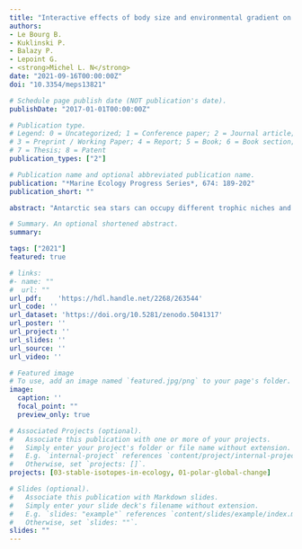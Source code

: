 ```yaml
---
title: "Interactive effects of body size and environmental gradient on the trophic ecology of sea stars in an Antarctic fjord"
authors:
- Le Bourg B.
- Kuklinski P.
- Balazy P.
- Lepoint G.
- <strong>Michel L. N</strong>
date: "2021-09-16T00:00:00Z"
doi: "10.3354/meps13821"

# Schedule page publish date (NOT publication's date).
publishDate: "2017-01-01T00:00:00Z"

# Publication type.
# Legend: 0 = Uncategorized; 1 = Conference paper; 2 = Journal article;
# 3 = Preprint / Working Paper; 4 = Report; 5 = Book; 6 = Book section;
# 7 = Thesis; 8 = Patent
publication_types: ["2"]

# Publication name and optional abbreviated publication name.
publication: "*Marine Ecology Progress Series*, 674: 189-202"
publication_short: ""

abstract: "Antarctic sea stars can occupy different trophic niches and display different trophic levels, but, while the impacts of their body size and environmental features on their trophic niches are potentially important, they are presently understudied. Here we assessed the trophic ecology in relation to the size and habitat of sea stars in a fjord on King George Island (South Shetland Islands) using stable isotope values of carbon (δ13C), nitrogen (δ15N), and sulphur (δ34S). The disc radius influenced δ13C and δ15N values, whereas more limited changes in δ13C or δ34S values were related to arm length. Specifically, δ13C and δ15N values were linked to disc radius in generalist species (Diplasterias brandti and Odontaster validus), which could indicate ontogenetic diet shifts, while this relationship occurred less frequently in more specialised species (Bathybiaster loripes, Notasterias bongraini, and Perknaster sladeni). O. validus had a smaller isotopic niche size in the inner than the outer fjord. The niche overlap between D. brandti and O. validus was low in the inner fjord. Low resource availability within the fjord, linked to higher turbidity, could induce trophic niche constriction and interspecific resource segregation. This could represent a mechanism for competition avoidance in a resource-limited system. Conversely, higher resource availability could allow O. validus to expand and share its isotopic niche with D. brandti in the outer fjord with a limited risk of competition. This trophic plasticity will likely influence how O. validus copes with the present and future modification of environmental conditions induced by climate change."

# Summary. An optional shortened abstract.
summary: 

tags: ["2021"]
featured: true

# links:
#- name: ""
#  url: ""
url_pdf:	'https://hdl.handle.net/2268/263544'
url_code: ''
url_dataset: 'https://doi.org/10.5281/zenodo.5041317'
url_poster: ''
url_project: ''
url_slides: ''
url_source: ''
url_video: ''

# Featured image
# To use, add an image named `featured.jpg/png` to your page's folder. 
image:
  caption: ''
  focal_point: ""
  preview_only: true

# Associated Projects (optional).
#   Associate this publication with one or more of your projects.
#   Simply enter your project's folder or file name without extension.
#   E.g. `internal-project` references `content/project/internal-project/index.md`.
#   Otherwise, set `projects: []`.
projects: [03-stable-isotopes-in-ecology, 01-polar-global-change]

# Slides (optional).
#   Associate this publication with Markdown slides.
#   Simply enter your slide deck's filename without extension.
#   E.g. `slides: "example"` references `content/slides/example/index.md`.
#   Otherwise, set `slides: ""`.
slides: ""
---
```

